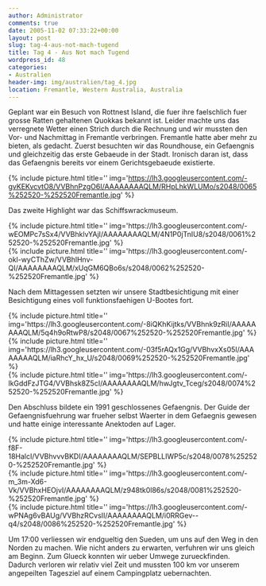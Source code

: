 ```yaml
---
author: Administrator
comments: true
date: 2005-11-02 07:33:22+00:00
layout: post
slug: tag-4-aus-not-mach-tugend
title: Tag 4 - Aus Not mach Tugend
wordpress_id: 48
categories:
- Australien
header-img: img/australien/tag_4.jpg
location: Fremantle, Western Australia, Australia
---
```


Geplant war ein Besuch von Rottnest Island, die fuer ihre faelschlich fuer grosse Ratten gehaltenen Quokkas bekannt ist. Leider machte uns das verregnete Wetter einen Strich durch die Rechnung und wir mussten den Vor- und Nachmittag in Fremantle verbringen. Fremantle hatte aber mehr zu bieten, als gedacht. Zuerst besuchten wir das Roundhouse, ein Gefaengnis und gleichzeitig das erste Gebaeude in der Stadt. Ironisch daran ist, dass das Gefaengnis bereits vor einem Gerichtsgebaeude existierte. 


{% include picture.html title='' img='https://lh3.googleusercontent.com/-gvKEKvcvtO8/VVBhnPzgO6I/AAAAAAAAQLM/RHpLhkWLUMo/s2048/0065%252520-%252520Fremantle.jpg' %}


Das zweite Highlight war das Schiffswrackmuseum. 

<div class="row">
  <div class="col-sm-6">
    {% include picture.html title='' img='https://lh3.googleusercontent.com/-wEOMPc7sSx4/VVBhklvYAjI/AAAAAAAAQLM/4N1P0jTnIU8/s2048/0061%252520-%252520Fremantle.jpg' %}
  </div>
  <div class="col-sm-6">
    {% include picture.html title='' img='https://lh3.googleusercontent.com/-okl-wyCThZw/VVBhlHnv-QI/AAAAAAAAQLM/xUqGM6QBo6s/s2048/0062%252520-%252520Fremantle.jpg' %}
  </div>
</div>

Nach dem Mittagessen setzten wir unsere Stadtbesichtigung mit einer Besichtigung eines voll funktionsfaehigen U-Bootes fort. 

<div class="row">
  <div class="col-sm-4">
    {% include picture.html title='' img='https://lh3.googleusercontent.com/-8iQKhKijtks/VVBhnk9zRiI/AAAAAAAAQLM/5q4h9oRtwP8/s2048/0067%252520-%252520Fremantle.jpg' %}
  </div>
  <div class="col-sm-4">
    {% include picture.html title='' img='https://lh3.googleusercontent.com/-03f5rAQx1Gg/VVBhvxXs05I/AAAAAAAAQLM/iaRhcY_hx_U/s2048/0069%252520-%252520Fremantle.jpg' %}
  </div>
  <div class="col-sm-4">
    {% include picture.html title='' img='https://lh3.googleusercontent.com/-lkGddFzJTG4/VVBhsk8Z5cI/AAAAAAAAQLM/hwJgtv_Tceg/s2048/0074%252520-%252520Fremantle.jpg' %}
  </div>
</div>


Den Abschluss bildete ein 1991 geschlossenes Gefaengnis. Der Guide der Gefaengnisfuehrung war frueher selbst Waerter in dem Gefaegnis gewesen und hatte einige interessante Anektoden auf Lager.

<div class="row">
  <div class="col-sm-4">
    {% include picture.html title='' img='https://lh3.googleusercontent.com/-f8F-18HalcI/VVBhvvvBKDI/AAAAAAAAQLM/SEPBLLIWP5c/s2048/0078%252520-%252520Fremantle.jpg' %}
  </div>
  <div class="col-sm-4">
    {% include picture.html title='' img='https://lh3.googleusercontent.com/-m_3m-Xd6-Vk/VVBhxHEOjvI/AAAAAAAAQLM/z948tk0l86s/s2048/0081%252520-%252520Fremantle.jpg' %}
  </div>
  <div class="col-sm-4">
    {% include picture.html title='' img='https://lh3.googleusercontent.com/-wPNAg6vBAUg/VVBhzRCvsII/AAAAAAAAQLM/i0RRGev--q4/s2048/0086%252520-%252520Fremantle.jpg' %}
  </div>
</div>

Um 17:00 verliessen wir endgueltig den Sueden, um uns auf den Weg in den Norden zu machen. Wie nicht anders zu erwarten, verfuhren wir uns gleich am Beginn.  Zum Glueck konnten wir ueber Umwege zurueckfinden. Dadurch verloren wir relativ viel Zeit und mussten 100 km vor unserem angepeilten Tagesziel auf einem Campingplatz uebernachten. 
